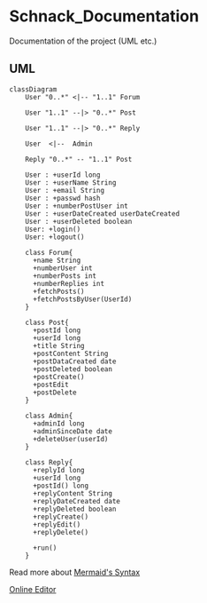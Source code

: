 # Schnack_Documentation
Documentation of the project (UML etc.)

## UML

```mermaid
classDiagram
    User "0..*" <|-- "1..1" Forum

    User "1..1" --|> "0..*" Post

    User "1..1" --|> "0..*" Reply

    User  <|--  Admin

    Reply "0..*" -- "1..1" Post

    User : +userId long
    User : +userName String
    User : +email String
    User : +passwd hash
    User : +numberPostUser int
    User : +userDateCreated userDateCreated
    User : +userDeleted boolean
    User: +login()
    User: +logout()

    class Forum{
      +name String
      +numberUser int
      +numberPosts int
      +numberReplies int
      +fetchPosts()
      +fetchPostsByUser(UserId)
    }

    class Post{
      +postId long
      +userId long
      +title String
      +postContent String
      +postDataCreated date
      +postDeleted boolean
      +postCreate()
      +postEdit
      +postDelete
    }

    class Admin{
      +adminId long
      +adminSinceDate date
      +deleteUser(userId)
    }

    class Reply{
      +replyId long
      +userId long
      +postId() long
      +replyContent String
      +replyDateCreated date
      +replyDeleted boolean
      +replyCreate()
      +replyEdit()
      +replyDelete()

      +run()
    }
```

Read more about [Mermaid's Syntax](https://mermaid.js.org/syntax/classDiagram.html)

[Online Editor](https://mermaid.live)

